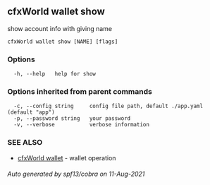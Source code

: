 ## cfxWorld wallet show

show account info with giving name

```
cfxWorld wallet show [NAME] [flags]
```

### Options

```
  -h, --help   help for show
```

### Options inherited from parent commands

```
  -c, --config string     config file path, default ./app.yaml (default "app")
  -p, --password string   your password
  -v, --verbose           verbose information
```

### SEE ALSO

* [cfxWorld wallet](cfxWorld_wallet.md)	 - wallet operation

###### Auto generated by spf13/cobra on 11-Aug-2021
